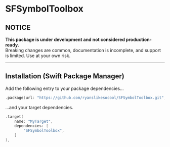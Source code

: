 # SFSymbolToolbox

## NOTICE

**This package is under development and not considered production-ready.**<br/>
Breaking changes are common, documentation is incomplete, and support is limited.  Use at your own risk.

---


## Installation (Swift Package Manager)

Add the following entry to your package dependencies...
```swift
.package(url: "https://github.com/ryanslikesocool/SFSymbolToolbox.git", from: "0.0.1"),
```
...and your target dependencies.
```swift
.target(
	name: "MyTarget",
	dependencies: [
		"SFSymbolToolbox",
	]
),
